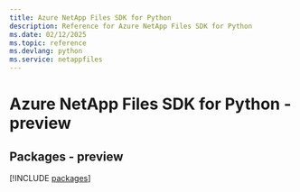 ```yaml
---
title: Azure NetApp Files SDK for Python
description: Reference for Azure NetApp Files SDK for Python
ms.date: 02/12/2025
ms.topic: reference
ms.devlang: python
ms.service: netappfiles
---
```

# Azure NetApp Files SDK for Python - preview
## Packages - preview
[!INCLUDE [packages](netapp-files-index.md)]